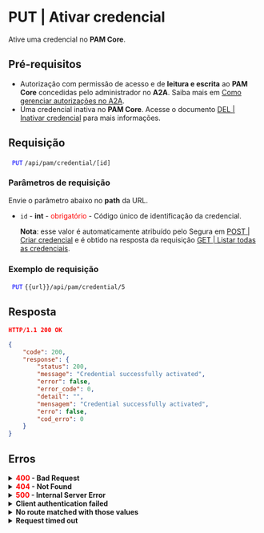 # PUT | Ativar credencial

Ative uma credencial no **PAM Core**.

## Pré-requisitos
* Autorização com permissão de acesso e de **leitura e escrita** ao **PAM Core** concedidas pelo administrador no **A2A**.
Saiba mais em [Como gerenciar autorizações no A2A](/v4/docs/pt/how-to-manage-authorizations-in-a2a).
* Uma credencial inativa no **PAM Core**. 
Acesse o documento [DEL | Inativar credencial](/v4/docs/pt/api-del-disable-credential) para mais informações.


## Requisição


 <code><span style="color:blue"> PUT</code></span> `/api/pam/credential/[id]`

### Parâmetros de requisição

Envie o parâmetro abaixo no <b>path</b> da URL.

* <summary><code>id</code> - <b>int</b> - <span style="color:red"> obrigatório</span style="color:red"> - Código único de identificação da credencial.</summary><p><b>Nota</b>: esse valor é automaticamente atribuído pelo Segura em <a href= "/v3-33/docs/pt/api-post-create-credential"> POST | Criar credencial</a> e é obtido na resposta da requisição <a href= "/v3-33/docs/pt/api-get-list-all-credentials"> GET | Listar todas as credenciais</a>.

### Exemplo de requisição

 <code><span style="color:blue"> PUT</code></span> `{{url}}/api/pam/credential/5`

## Resposta 

```json
HTTP/1.1 200 OK
```

 
```json
{
    "code": 200,
    "response": {
        "status": 200,
        "message": "Credential successfully activated",
        "error": false,
        "error_code": 0,
        "detail": "",
        "mensagem": "Credential successfully activated",
        "erro": false,
        "cod_erro": 0
    }
}
```

## Erros

<details>
<summary><b><span style="color:red">400</span> - Bad Request</b></summary>
    

***

 <b>Mensagem: "1007: Credential not found"</b>
    
 <p><b>Possível causa</b>: a credencial não foi encontrada.<br>
        
<b>Solução</b>: verifique se os valores dos parâmetros usados para buscar pela credencial estão corretos e envie a requisição novamente.</p>
    

* * *

<b>Mensagem: "1009: No access to credential"</b>

<br><b>Possível causa</b>: sua autorização não possui acesso à credencial. 
    
   <b>Solução</b>: solicite ao administrador que revise sua permissão de acesso à credencial desejada.
* * *

<b>Mensagem: "1010: The item is not a credential"</b>

<br><b>Possível causa</b>: o valor do parâmetro <code>id</code> não corresponde a uma credencial. 

<b>Solução</b>: verifique o <code>id</code> e envie a requisição novamente.

* * *
    
<b>Mensagem: "1039: Without PAM Configuration Access permission"</b>

<b>Possível causa</b>: sua autorização não possui permissão de alteração da credencial. 
     
<b>Solução</b>: solicite ao administrador que revise sua permissão de <b>leitura e escrita</b> aos recursos do **PAM Core** no **A2A**. 

* * *
    
 <b>Mensagem: "1043: Credential is already activated!"</b>

<br><b>Possível causa</b>: a credencial já está ativa.

* * *
</details>



<details>
<summary><b><span style="color:red">404</span> - Not Found</b></summary>
    
***

 <b>Mensagem: "Resource sub not found"</b>
    
 <p><b>Possível causa</b>: a URL ou o recurso solicitado não está correto.<br>
        
<b>Solução</b>: verifique a URL e envie a requisição novamente.</p>
 
* * *
</details>
 

<details>
<summary><b><span style="color:red">500</span> - Internal Server Error</b></summary>

***
    
<b>Mensagem: "Unexpected error."</b><br>
 
<p><b>Possível causa</b>: o erro está no servidor Segura.<br>
        
<b>Solução</b>: contate o time de suporte para mais informações.</p>

***

<b>Mensagem: "You are not authorized to access this resource"</b>

<b>Possível causa</b>: você não possui autorização para acessar esse recurso.<br>
        
<b>Solução</b>: solicite ao administrador que revise sua permissão de acesso aos recursos do <b>PAM Core</b> no <b>A2A</b>.

* * *
</details>



<details>
<summary><b>Client authentication failed</b></summary>

*** 
   
<b>Mensagem: "Client authentication failed"</b>
<p><b>Possível causa</b>: falha na autenticação da sua aplicação com o servidor Segura.<br>
        
   <b>Solução</b>: verifique os parâmetros de autenticação como <code>Access Token</code>, <code>Client ID</code> e <code>Client secret</code> e solicite um novo token de acesso.</p>

* * *
</details>



<details>
 <summary><b>No route matched with those values</b></summary>

*** 
    
   
<b>Mensagem: "No route matched with those values"</b>
    
<p><b>Possível causa</b>: ausência do header de autorização na requisição de API.<br>
        
<b>Solução</b>: solicite um novo token de acesso.</p>

* * *
</details>
 

<details>
<summary><b> Request timed out</b></summary>

***
    
<b>Mensagem: "Request timed out"</b>
<p><b>Possível causa</b>: o tempo da requisição se esgotou. <br>
        
<b>Solução</b>: verifique a conectividade entre a origem da requisição e o servidor Segura.</p>
</details>     